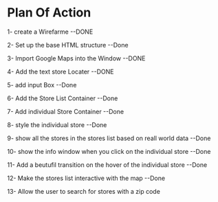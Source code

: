 # Plan Of Action

1- create a Wirefarme --DONE

2- Set up the base HTML structure --Done

3- Import Google Maps into the Window --DONE

4- Add the text store Locater --DONE

5- add input Box --Done

6- Add the  Store List Container --Done

7- Add individual Store Container --Done

8- style the individual store --Done

9- show all the stores in the stores list based on reall world data --Done

10- show the info  window when you click on the individual store --Done

11- Add a beutufil transition on the hover of the individual store --Done

12- Make the stores list interactive with the map --Done

13- Allow the user to search for stores with a zip code


